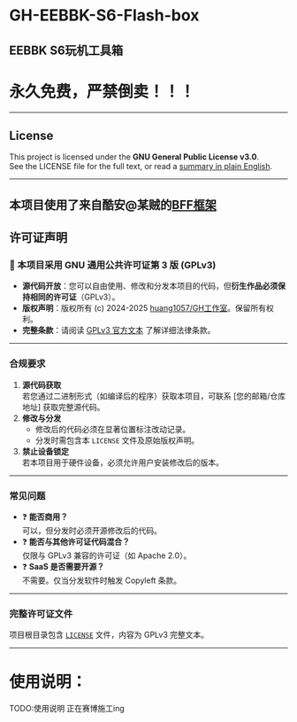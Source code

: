 # GH-EEBBK-S6-Flash-box
EEBBK S6玩机工具箱
---
# 永久免费，严禁倒卖！！！
---
## License

This project is licensed under the **GNU General Public License v3.0**.  
See the LICENSE file for the full text, or read a [summary in plain English](https://www.gnu.org/licenses/gpl-3.0.en.html).

---

## **本项目使用了来自酷安@某贼的[BFF框架](https://gitee.com/mouzei/bff)**

## **许可证声明**

### **📜 本项目采用 GNU 通用公共许可证第 3 版 (GPLv3)**
- **源代码开放**：您可以自由使用、修改和分发本项目的代码，但**衍生作品必须保持相同的许可证**（GPLv3）。
- **版权声明**：版权所有 (c) 2024-2025 [huang1057/GH工作室](https://ghteam.pages.dev)。保留所有权利。
- **完整条款**：请阅读 [GPLv3 官方文本](https://www.gnu.org/licenses/gpl-3.0.html) 了解详细法律条款。

---

### **合规要求**
1. **源代码获取**  
   若您通过二进制形式（如编译后的程序）获取本项目，可联系 [您的邮箱/仓库地址] 获取完整源代码。
2. **修改与分发**  
   - 修改后的代码必须在显著位置标注改动记录。  
   - 分发时需包含本 `LICENSE` 文件及原始版权声明。
3. **禁止设备锁定**  
   若本项目用于硬件设备，必须允许用户安装修改后的版本。

---

### **常见问题**
- ❓ **能否商用？**  
  可以，但分发时必须开源修改后的代码。
- ❓ **能否与其他许可证代码混合？**  
  仅限与 GPLv3 兼容的许可证（如 Apache 2.0）。
- ❓ **SaaS 是否需要开源？**  
  不需要。仅当分发软件时触发 Copyleft 条款。

---

### **完整许可证文件**
项目根目录包含 [`LICENSE`](LICENSE) 文件，内容为 GPLv3 完整文本。

---

# 使用说明：
TODO:使用说明
正在赛博施工ing
